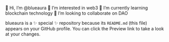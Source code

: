 👋 Hi, I’m @blueaura
👀 I’m interested in web3
🌱 I’m currently learning blockchain technology
💞️ I’m looking to collaborate on DAO

blueaura is a ✨ special ✨ repository because its `README.md` (this file) appears on your GitHub profile.
You can click the Preview link to take a look at your changes.
